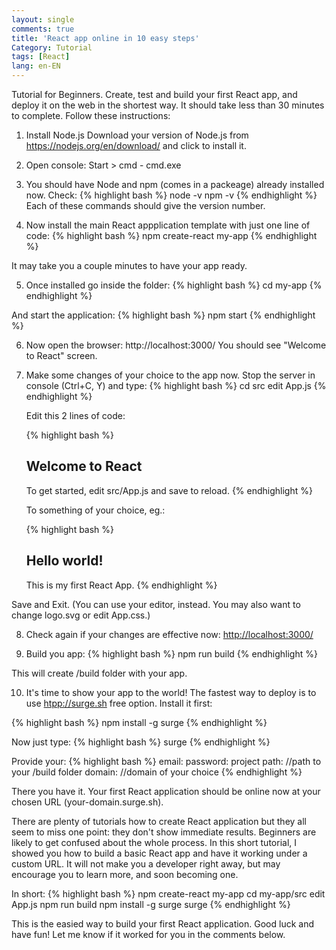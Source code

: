 ```yaml
---
layout: single
comments: true
title: 'React app online in 10 easy steps'
Category: Tutorial
tags: [React]
lang: en-EN
---
```

Tutorial for Beginners. Create, test and build your first React app, and deploy it on the web in the shortest way. It should take less than 30 minutes to complete. Follow these instructions:

1. Install Node.js 
Download your version of Node.js from <https://nodejs.org/en/download/> and click to install it.

2. Open console: Start > cmd - cmd.exe

3. You should have Node and npm (comes in a packeage) already installed now. Check:
{% highlight bash %}
node -v
npm -v
{% endhighlight %}
Each of these commands should give the version number.

4. Now install the main React appplication template with just one line of code:
{% highlight bash %}
npm create-react my-app
{% endhighlight %}

It may take you a couple minutes to have your app ready.

5. Once installed go inside the folder:
{% highlight bash %}
cd my-app
{% endhighlight %}

And start the application:
{% highlight bash %}
npm start
{% endhighlight %}

6. Now open the browser:
http://localhost:3000/
You should see "Welcome to React" screen.

7. Make some changes of your choice to the app now. Stop the server in console (Ctrl+C, Y) and type:
{% highlight bash %}
cd src
edit App.js
{% endhighlight %}

    Edit this 2 lines of code:

    {% highlight bash %}
    <h2>Welcome to React</h2>
    To get started, edit src/App.js and save to reload.
    {% endhighlight %}

    To something of your choice, eg.:

    {% highlight bash %}
    <h2>Hello world!</h2>
    This is my first React App. 
    {% endhighlight %}

Save and Exit. 
(You can use your editor, instead.
 You may also want to change logo.svg or edit App.css.)

8. Check again if your changes are effective now:
<http://localhost:3000/>


9. Build you app:
{% highlight bash %}
npm run build
{% endhighlight %}

This will create /build folder with your app.

10. It's time to show your app to the world! The fastest way to deploy is to use <htpp://surge.sh> free option. Install it first:

{% highlight bash %}
npm install -g surge
{% endhighlight %}

Now just type:
{% highlight bash %}
surge
{% endhighlight %}

Provide your:
{% highlight bash %}
email:
password:
project path:  //path to your /build folder
domain:  //domain of your choice
{% endhighlight %}

There you have it. Your first React application should be online now at your chosen URL (your-domain.surge.sh).

There are plenty of tutorials how to create React application but they all seem to miss one point: they don't show immediate results. Beginners are likely to get confused about the whole process. In this short tutorial, I showed you how to build a basic React app and have it working under a custom URL. It will not make you a developer right away, but may encourage you to learn more, and soon becoming one.

In short:
{% highlight bash %}
npm create-react my-app
cd my-app/src
edit App.js
npm run build
npm install -g surge
surge
{% endhighlight %}

This is the easied way to build your first React application. Good luck and have fun! 
Let me know if it worked for you in the comments below.
